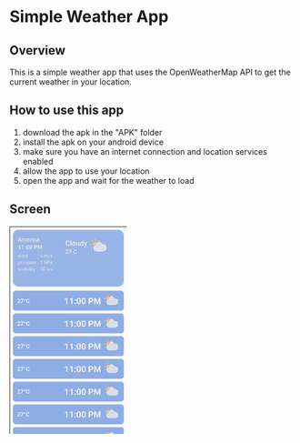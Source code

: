 # Simple Weather App

## Overview
This is a simple weather app that uses the OpenWeatherMap API to get the current weather in your location.

## How to use this app
1. download the apk in the "APK" folder
2. install the apk on your android device
3. make sure you have an internet connection and location services enabled
4. allow the app to use your location
5. open the app and wait for the weather to load


## Screen
![img.png](assets%2Fimg.png)
